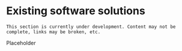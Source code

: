 # Existing software solutions

```{warning}
This section is currently under development. Content may not be complete, links may be broken, etc.
```

Placeholder